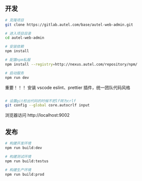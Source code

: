 ## 开发

```bash
# 克隆项目
git clone https://gitlab.autel.com/base/autel-web-admin.git

# 进入项目目录
cd autel-web-admin

# 安装依赖
npm install

# 配置npm私服
npm install --registry=http://nexus.autel.com/repository/npm/

# 启动服务
npm run dev
```

重要！！！
安装 vscode eslint、prettier 插件，统一团队代码风格

```bash

# 设置git检出代码的时候不把lf转为crlf
git config --global core.autocrlf input

```

浏览器访问 http://localhost:9002

## 发布

```bash
# 构建开发环境
npm run build:dev

# 构建测试环境
npm run build:testus

# 构建生产环境
npm run build:prod
```
